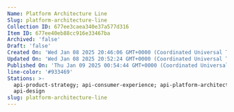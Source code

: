 ```yaml
---
Name: Platform Architecture Line
Slug: platform-architecture-line
Collection ID: 677ee3caea340e37a577d316
Item ID: 677ee40eb88cc916e33467ba
Archived: 'false'
Draft: 'false'
Created On: 'Wed Jan 08 2025 20:46:06 GMT+0000 (Coordinated Universal Time)'
Updated On: 'Wed Jan 08 2025 20:52:24 GMT+0000 (Coordinated Universal Time)'
Published On: 'Thu Jan 09 2025 00:54:44 GMT+0000 (Coordinated Universal Time)'
line-color: '#933469'
Stations: >-
  api-product-strategy; api-consumer-experience; api-platform-architecture;
  api-design
slug: platform-architecture-line
---
```


